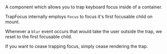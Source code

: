 # <TrapFocus>

A component which allows you to trap keyboard focus inside of a container.

TrapFocus internally employs `Focus` to focus it's first focusable child on mount.

Whenever a `blur` event occurs that would take the user outside the trap, we reset to the first focusable child.

If you want to cease trapping focus, simply cease rendering the trap.
